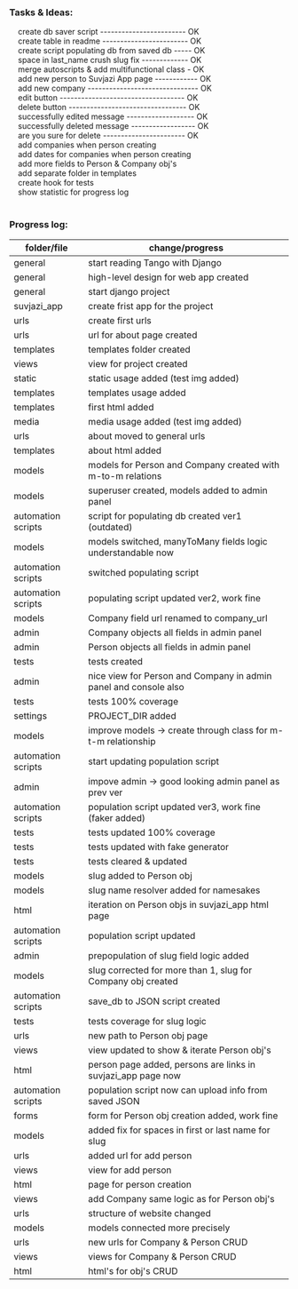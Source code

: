 ### Tasks & Ideas:<br />
&nbsp;&nbsp;&nbsp;&nbsp;create db saver script ------------------------ OK<br />
&nbsp;&nbsp;&nbsp;&nbsp;create table in readme ------------------------ OK<br />
&nbsp;&nbsp;&nbsp;&nbsp;create script populating db from saved db ----- OK<br />
&nbsp;&nbsp;&nbsp;&nbsp;space in last_name crush slug fix ------------- OK<br />
&nbsp;&nbsp;&nbsp;&nbsp;merge autoscripts & add multifunctional class - OK<br />
&nbsp;&nbsp;&nbsp;&nbsp;add new person to Suvjazi App page ------------ OK<br />
&nbsp;&nbsp;&nbsp;&nbsp;add new company ------------------------------- OK<br />
&nbsp;&nbsp;&nbsp;&nbsp;edit button ----------------------------------- OK<br />
&nbsp;&nbsp;&nbsp;&nbsp;delete button --------------------------------- OK<br />
&nbsp;&nbsp;&nbsp;&nbsp;successfully edited message ------------------- OK<br />
&nbsp;&nbsp;&nbsp;&nbsp;successfully deleted message ------------------ OK<br />
&nbsp;&nbsp;&nbsp;&nbsp;are you sure for delete ----------------------- OK<br />
&nbsp;&nbsp;&nbsp;&nbsp;add companies when person creating<br />
&nbsp;&nbsp;&nbsp;&nbsp;add dates for companies when person creating<br />
&nbsp;&nbsp;&nbsp;&nbsp;add more fields to Person & Company obj's<br />
&nbsp;&nbsp;&nbsp;&nbsp;add separate folder in templates<br />
&nbsp;&nbsp;&nbsp;&nbsp;create hook for tests<br />
&nbsp;&nbsp;&nbsp;&nbsp;show statistic for progress log<br />
<br />
### Progress log:

| folder/file | change/progress |
 --- | --- 
| general | start reading Tango with Django |
| general | high-level design for web app created |
| general | start django project |
| suvjazi_app | create frist app for the project |
| urls | create first urls |
| urls | url for about page created |
| templates | templates folder created |
| views | view for project created |
| static | static usage added (test img added) |
| templates | templates usage added |
| templates | first html added |
| media | media usage added (test img added) |
| urls | about moved to general urls |
| templates | about html added |
| models | models for Person and Company created with m-to-m relations |
| models | superuser created, models added to admin panel |
| automation scripts | script for populating db created ver1 (outdated) |
| models | models switched, manyToMany fields logic understandable now |
| automation scripts | switched populating script |
| automation scripts | populating script updated ver2, work fine |
| models | Company field url renamed to company_url |
| admin | Company objects all fields in admin panel |
| admin | Person objects all fields in admin panel |
| tests | tests created |
| admin | nice view for Person and Company in admin panel and console also |
| tests | tests 100% coverage |
| settings | PROJECT_DIR added |
| models | improve models -> create through class for m-t-m relationship |
| automation scripts | start updating population script |
| admin | impove admin -> good looking admin panel as prev ver |
| automation scripts | population script updated ver3, work fine (faker added) |
| tests | tests updated 100% coverage |
| tests | tests updated with fake generator |
| tests | tests cleared & updated |
| models | slug added to Person obj |
| models | slug name resolver added for namesakes |
| html | iteration on Person objs in suvjazi_app html page |
| automation scripts | population script updated |
| admin | prepopulation of slug field logic added |
| models | slug corrected for more than 1, slug for Company obj created |
| automation scripts | save_db to JSON script created |
| tests | tests coverage for slug logic |
| urls | new path to Person obj page |
| views | view updated to show & iterate Person obj's |
| html | person page added, persons are links in suvjazi_app page now |
| automation scripts | population script now can upload info from saved JSON |
| forms | form for Person obj creation added, work fine |
| models | added fix for spaces in first or last name for slug |
| urls | added url for add person |
| views | view for add person |
| html | page for person creation |
| views | add Company same logic as for Person obj's |
| urls | structure of website changed |
| models| models connected more precisely |
| urls | new urls for Company & Person CRUD |
| views | views for Company & Person CRUD |
| html | html's for obj's CRUD|

